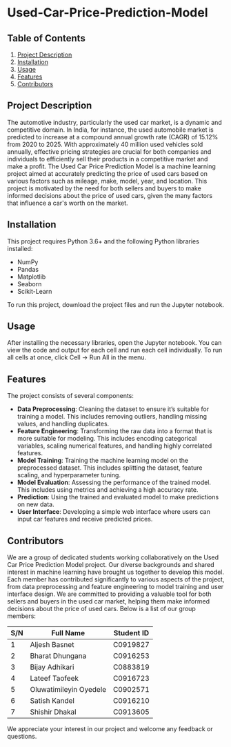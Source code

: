 # Used-Car-Price-Prediction-Model

## Table of Contents
1. [Project Description](#project-description)
2. [Installation](#installation)
3. [Usage](#usage)
4. [Features](#features)
5. [Contributors](#contributors)

## Project Description
The automotive industry, particularly the used car market, is a dynamic and competitive domain. In India, for instance, the used automobile market is predicted to increase at a compound annual growth rate (CAGR) of 15.12% from 2020 to 2025. With approximately 40 million used vehicles sold annually, effective pricing strategies are crucial for both companies and individuals to efficiently sell their products in a competitive market and make a profit. The Used Car Price Prediction Model is a machine learning project aimed at accurately predicting the price of used cars based on various factors such as mileage, make, model, year, and location. This project is motivated by the need for both sellers and buyers to make informed decisions about the price of used cars, given the many factors that influence a car's worth on the market.

## Installation
This project requires Python 3.6+ and the following Python libraries installed:

- NumPy
- Pandas
- Matplotlib
- Seaborn
- Scikit-Learn

To run this project, download the project files and run the Jupyter notebook.

## Usage
After installing the necessary libraries, open the Jupyter notebook. You can view the code and output for each cell and run each cell individually. To run all cells at once, click Cell -> Run All in the menu.

## Features
The project consists of several components:

- **Data Preprocessing**: Cleaning the dataset to ensure it’s suitable for training a model. This includes removing outliers, handling missing values, and handling duplicates.
- **Feature Engineering**: Transforming the raw data into a format that is more suitable for modeling. This includes encoding categorical variables, scaling numerical features, and handling highly correlated features.
- **Model Training**: Training the machine learning model on the preprocessed dataset. This includes splitting the dataset, feature scaling, and hyperparameter tuning.
- **Model Evaluation**: Assessing the performance of the trained model. This includes using metrics and achieving a high accuracy rate.
- **Prediction**: Using the trained and evaluated model to make predictions on new data.
- **User Interface**: Developing a simple web interface where users can input car features and receive predicted prices.

## Contributors
We are a group of dedicated students working collaboratively on the Used Car Price Prediction Model project. Our diverse backgrounds and shared interest in machine learning have brought us together to develop this model. Each member has contributed significantly to various aspects of the project, from data preprocessing and feature engineering to model training and user interface design. We are committed to providing a valuable tool for both sellers and buyers in the used car market, helping them make informed decisions about the price of used cars. Below is a list of our group members:

| S/N | Full Name | Student ID |
| --- | --------- | ---------- |
| 1 | Aljesh Basnet | C0919827 |
| 2 | Bharat Dhungana | C0916253 |
| 3 | Bijay Adhikari | C0883819 |
| 4 | Lateef Taofeek | C0916723 |
| 5 | Oluwatimileyin Oyedele | C0902571 |
| 6 | Satish Kandel | C0916210 |
| 7 | Shishir Dhakal | C0913605 |

We appreciate your interest in our project and welcome any feedback or questions.
